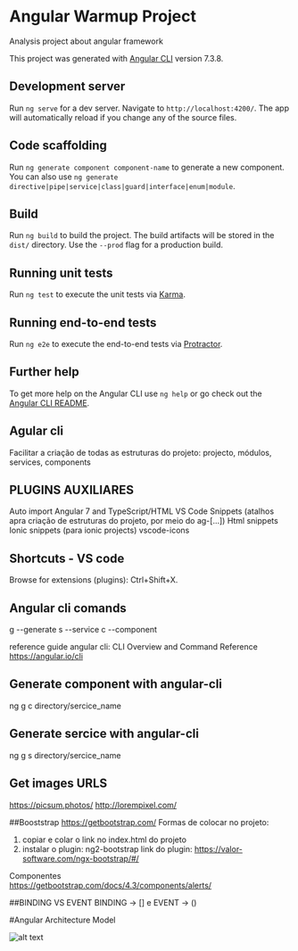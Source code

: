 # Angular Warmup Project
Analysis project about angular framework

This project was generated with [Angular CLI](https://github.com/angular/angular-cli) version 7.3.8.

## Development server

Run `ng serve` for a dev server. Navigate to `http://localhost:4200/`. The app will automatically reload if you change any of the source files.

## Code scaffolding

Run `ng generate component component-name` to generate a new component. You can also use `ng generate directive|pipe|service|class|guard|interface|enum|module`.

## Build

Run `ng build` to build the project. The build artifacts will be stored in the `dist/` directory. Use the `--prod` flag for a production build.

## Running unit tests

Run `ng test` to execute the unit tests via [Karma](https://karma-runner.github.io).

## Running end-to-end tests

Run `ng e2e` to execute the end-to-end tests via [Protractor](http://www.protractortest.org/).

## Further help

To get more help on the Angular CLI use `ng help` or go check out the [Angular CLI README](https://github.com/angular/angular-cli/blob/master/README.md).

## Agular cli
Facilitar a criação de todas as estruturas do projeto: projecto, módulos, services, components

## PLUGINS AUXILIARES
Auto import
Angular 7 and TypeScript/HTML VS Code Snippets (atalhos apra criação de estruturas do projeto, por meio do ag-[...])
Html snippets
Ionic snippets (para ionic projects)
vscode-icons



## Shortcuts - VS code
Browse for extensions (plugins): Ctrl+Shift+X.

## Angular cli comands
g --generate
s --service
c --component

reference guide angular cli: CLI Overview and Command Reference
https://angular.io/cli

## Generate component with angular-cli
ng g c directory/sercice_name

## Generate sercice with angular-cli
ng g s directory/sercice_name

## Get images URLS
https://picsum.photos/
http://lorempixel.com/

##Booststrap
https://getbootstrap.com/
Formas de colocar no projeto:
1) copiar e colar o link no index.html do projeto
2) instalar o plugin: ng2-bootstrap
 link do plugin: https://valor-software.com/ngx-bootstrap/#/

 Componentes <br>
 https://getbootstrap.com/docs/4.3/components/alerts/


##BINDING VS EVENT
BINDING -> [] e EVENT -> ()

#Angular Architecture Model

![alt text](https://res.cloudinary.com/practicaldev/image/fetch/s--7Slyklyc--/c_limit%2Cf_auto%2Cfl_progressive%2Cq_auto%2Cw_880/https://thepracticaldev.s3.amazonaws.com/i/2xzsf2dx9w8dmp41jk9z.png)

